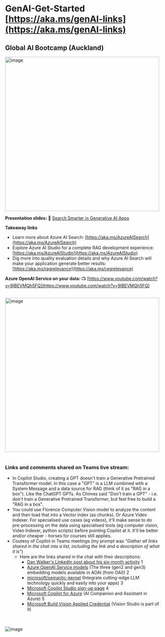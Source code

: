 # GenAI-Get-Started [https://aka.ms/genAI-links](https://aka.ms/genAI-links)

## Global AI Bootcamp (Auckland)
<img width="500" alt="image" src="https://github.com/abbyjshen/GenAI-Get-Started/assets/40477007/c87411c7-e6d2-4ad3-9c4c-f3c04e05786d">

**Presentation slides:** 🔎 [Search Smarter in Generative AI Apps](https://github.com/abbyjshen/GenAI-Get-Started/blob/main/files/Global%20AI%20Bootcamp%20-%20Search%20smarter%20in%20Generative%20AI%20apps%206Mar.pdf)

**Takeaway links**
- Learn more about Azure AI Search: [https://aka.ms/AzureAISearch](https://aka.ms/AzureAISearch)
- Explore Azure AI Studio for a complete RAG development experience: [https://aka.ms/AzureAIStudio](https://aka.ms/AzureAIStudio)
- Dig more into quality evaluation details and why Azure AI Search will make your application generate better results: [https://aka.ms/ragrelevance](https://aka.ms/ragrelevance) 

**Azure OpenAI Service on your data:** 📺 [https://www.youtube.com/watch?v=9IBEVMQh5FQ](https://www.youtube.com/watch?v=9IBEVMQh5FQ)

<br>
<img width="500" alt="image" src="https://github.com/abbyjshen/GenAI-Get-Started/assets/40477007/29aa8276-c0cf-406d-b85a-ab0b3c1393e6">
<br></br>

### Links and comments shared on Teams live stream:
- In Copilot Studio, creating a GPT doesn't train a Generative Pretrained Transformer model. In this case a "GPT" is a LLM combined wtih a System Message and a data source for RAG (think of it as "RAG in a box"). Like the ChatGPT GPTs. As Chimes said "Don't train a GPT" - i.e. don't train a Generative Pretrained Transformer, but feel free to build a "RAG in a box".
- You could use Florence Computer Vision model to analyze the content and then load that into a Vector index (as chunks). Or Azure Video Indexer. For specialised use cases (eg videos), it'll make sense to do pre-processing on the data using specialised tools (eg computer vision, Video Indexer, python scripts) before pointing Copilot at it. It'll be better and/or cheaper - horses for courses still applies.
- Coutesy of Copilot in Teams meetings (my prompt was _"Gather all links shared in the chat into a list, including the link and a description of what it is"_)
  - Here are the links shared in the chat with their descriptions:
    - [Dan Walker's LinkedIn post about his six-month activity](https://www.linkedin.com/posts/dan-tewhenua-walker_kia-ora-koutou-my-goal-for-my-six-month-activity-7152607574813511680-UdKT?utm_source=share&utm_medium=member_desktop) 1
    - [Azure OpenAI Service models](https://learn.microsoft.com/en-us/azure/ai-services/openai/concepts/models#embeddings) (The three (gen2 and gen3) embedding models available in AOAI (from OAI)) 2
    - [microsoft/semantic-kernel](https://github.com/microsoft/semantic-kernel) (Integrate cutting-edge LLM technology quickly and easily into your apps) 3
    - [Microsoft Copilot Studio sign-up page](https://learn.microsoft.com/en-us/microsoft-copilot-studio/sign-up-individual) 4
    - [Microsoft Copilot for Azure](https://azure.microsoft.com/en-us/products/copilot) (AI Companion and Assistant in Azure) 5
    - [Microsoft Build Vision Applied Credential](https://learn.microsoft.com/en-us/credentials/applied-skills/build-azure-ai-vision-solution/) (Vision Studio is part of it)

<br></br>
![image](https://github.com/abbyjshen/GenAI-Get-Started/assets/40477007/5df805bf-92bf-47d9-90ca-b1720c716af2)

